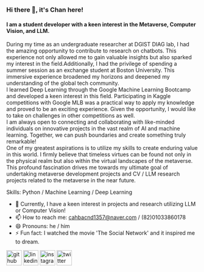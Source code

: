### Hi there 👋, it's Chan here!
#### I am a student developer with a keen interest in the Metaverse, Computer Vision, and LLM.
During my time as an undergraduate researcher at DGIST DIAG lab, I had the amazing opportunity to contribute to research on chatbots. This experience not only allowed me to gain valuable insights but also sparked my interest in the field.Additionally, I had the privilege of spending a summer session as an exchange student at Boston University. This immersive experience broadened my horizons and deepened my understanding of the global tech community. <br>
I learned Deep Learning through the Google Machine Learning Bootcamp and developed a keen interest in this field. Participating in Kaggle competitions with Google MLB was a practical way to apply my knowledge and proved to be an exciting experience. Given the opportunity, I would like to take on challenges in other competitions as well. <br>
I am always open to connecting and collaborating with like-minded individuals on innovative projects in the vast realm of AI and machine learning. Together, we can push boundaries and create something truly remarkable! <br>
One of my greatest aspirations is to utilize my skills to create enduring value in this world. I firmly believe that timeless virtues can be found not only in the physical realm but also within the virtual landscapes of the metaverse. This profound fascination drives me towards my ultimate goal of undertaking metaverse development projects and CV / LLM research projects related to the metaverse in the near future.

Skills: Python / Machine Learning / Deep Learning

- 🌱 Currently, I have a keen interest in projects and research utilizing LLM or Computer Vision!
- 📫 How to reach me: cahbacnd1357@naver.com / (82)01033860178 
- 😄 Pronouns: he / him 
- ⚡ Fun fact: I watched the movie 'The Social Network' and it inspired me to dream. 


[<img src='https://cdn.jsdelivr.net/npm/simple-icons@3.0.1/icons/github.svg' alt='github' height='40'>](https://github.com/chanleee)  [<img src='https://cdn.jsdelivr.net/npm/simple-icons@3.0.1/icons/linkedin.svg' alt='linkedin' height='40'>](https://www.linkedin.com/in/chanleee/)  [<img src='https://cdn.jsdelivr.net/npm/simple-icons@3.0.1/icons/instagram.svg' alt='instagram' height='40'>](https://www.instagram.com/__chanleee/)  [<img src='https://cdn.jsdelivr.net/npm/simple-icons@3.0.1/icons/twitter.svg' alt='twitter' height='40'>](https://twitter.com/chanlee_charlie)  




<!--
**chanleee/chanleee** is a ✨ _special_ ✨ repository because its `README.md` (this file) appears on your GitHub profile.

Here are some ideas to get you started:

- 🔭 I’m currently working on ...
- 🌱 I’m currently learning ...
- 👯 I’m looking to collaborate on ...
- 🤔 I’m looking for help with ...
- 💬 Ask me about ...
- 📫 How to reach me: ...
- 😄 Pronouns: ...
- ⚡ Fun fact: ...
-->
